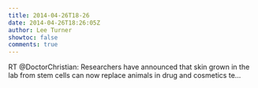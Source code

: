 ```yaml
---
title: 2014-04-26T18-26
date: 2014-04-26T18:26:05Z
author: Lee Turner
showtoc: false
comments: true
---
```


RT @DoctorChristian: Researchers have announced that skin grown in the lab from stem cells can now replace animals in drug and cosmetics te…

